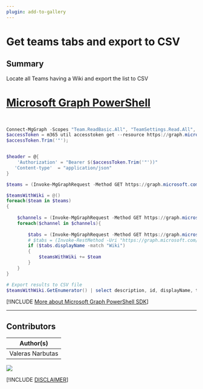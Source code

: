```yaml
---
plugin: add-to-gallery
---
```


# Get teams tabs and export to CSV

## Summary

Locate all Teams having a Wiki and export the list to CSV

# [Microsoft Graph PowerShell](#tab/graphps)

```powershell


Connect-MgGraph -Scopes "Team.ReadBasic.All", "TeamSettings.Read.All", "TeamSettings.ReadWrite.All", "User.Read.All", "Directory.Read.All", "User.ReadWrite.All", "Directory.ReadWrite.All", "Channel.ReadBasic.All", "TeamsTab.Read.All"
$accessToken = m365 util accesstoken get --resource https://graph.microsoft.com --new
$accessToken.Trim('"');


$header = @{
    'Authorization' = "Bearer $($accessToken.Trim('"'))"
   'Content-type'  = "application/json"
}

$teams = (Invoke-MgGraphRequest -Method GET https://graph.microsoft.com/v1.0/me/joinedTeams -Headers $header).value

$teamsWithWiki = @()
foreach($team in $teams)
{
    
    $channels = (Invoke-MgGraphRequest -Method GET https://graph.microsoft.com/v1.0/teams/$($team.id)/channels -Headers $header).value
    foreach($channel in $channels){
        
        $tabs = (Invoke-MgGraphRequest -Method GET https://graph.microsoft.com/v1.0/teams/$($team.id)/channels/$($channel.id)/tabs -Headers $header).value
        # $tabs = (Invoke-RestMethod -Uri "https://graph.microsoft.com/v1.0/teams/$($team.id)/channels/$($channel)/tabs" -Headers $header).value
        if ($tabs.displayName -match "Wiki")
        {
            $teamsWithWiki += $team
        }
    }
}

# Export results to CSV file
$teamsWithWiki.GetEnumerator() | select description, id, displayName, tenatId  | Export-Csv -Path "teams_with_wiki.csv" -NoTypeInformation

```
[!INCLUDE [More about Microsoft Graph PowerShell SDK](../../docfx/includes/MORE-GRAPHSDK.md)]
***

## Contributors

| Author(s) |
|-----------|
| Valeras Narbutas|



<img src="https://m365-visitor-stats.azurewebsites.net/script-samples/scripts/graph-get-teams-tabs-export-to-csv?labelText=Visitors" class="img-visitor" aria-hidden="true" />


[!INCLUDE [DISCLAIMER](../../docfx/includes/DISCLAIMER.md)]
